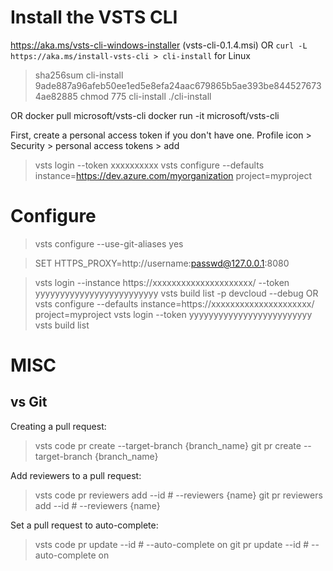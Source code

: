 
# Install the VSTS CLI

https://aka.ms/vsts-cli-windows-installer (vsts-cli-0.1.4.msi)
OR
`curl -L https://aka.ms/install-vsts-cli > cli-install` for Linux
>  sha256sum cli-install
	9ade887a96afeb50ee1ed5e8efa24aac679865b5ae393be8445276734ae82885
> chmod 775 cli-install
> ./cli-install

OR
docker pull microsoft/vsts-cli
docker run -it microsoft/vsts-cli


First, create a personal access token if you don't have one.
Profile icon > Security > personal access tokens > add
> vsts login --token xxxxxxxxxx 
> vsts configure --defaults instance=https://dev.azure.com/myorganization  project=myproject



# Configure

> vsts configure --use-git-aliases yes



> SET HTTPS_PROXY=http://username:passwd@127.0.0.1:8080

> vsts login --instance https://xxxxxxxxxxxxxxxxxxxxx/ --token yyyyyyyyyyyyyyyyyyyyyyyyy
> vsts build list -p devcloud --debug
OR
> vsts configure --defaults instance=https://xxxxxxxxxxxxxxxxxxxxx/ project=myproject
> vsts login --token yyyyyyyyyyyyyyyyyyyyyyyyy
> vsts build list



# MISC

## vs Git

Creating a pull request:
> vsts code pr create --target-branch {branch_name}
> git pr create --target-branch {branch_name}

Add reviewers to a pull request:
> vsts code pr reviewers add --id # --reviewers {name}
> git pr reviewers add --id # --reviewers {name} 

Set a pull request to auto-complete:
> vsts code pr update --id # --auto-complete on
> git pr update --id # --auto-complete on 


